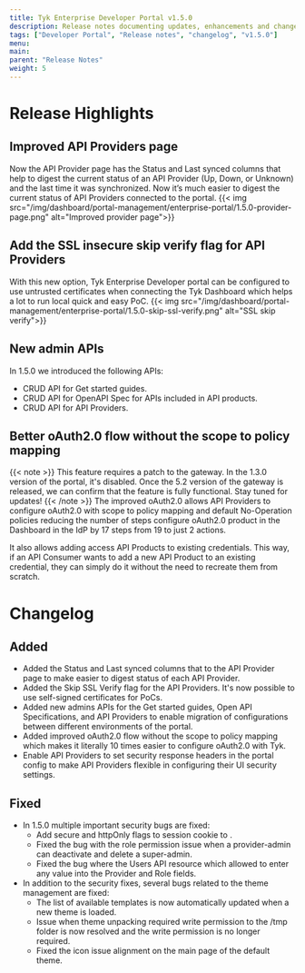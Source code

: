 ```yaml
---
title: Tyk Enterprise Developer Portal v1.5.0
description: Release notes documenting updates, enhancements and changes for Tyk Enterprise Developer Portal v1.5.0
tags: ["Developer Portal", "Release notes", "changelog", "v1.5.0"]
menu:
main:
parent: "Release Notes"
weight: 5
---
```


# Release Highlights
## Improved API Providers page
Now the API Provider page has the Status and Last synced columns that help to digest the current status of an API Provider (Up, Down, or Unknown) and the last time it was synchronized. Now it’s much easier to digest the current status of API Providers connected to the portal.
{{< img src="/img/dashboard/portal-management/enterprise-portal/1.5.0-provider-page.png" alt="Improved provider page">}}

## Add the SSL insecure skip verify flag for API Providers
With this new option, Tyk Enterprise Developer portal can be configured to use untrusted certificates when connecting the Tyk Dashboard which helps a lot to run local quick and easy PoC.
{{< img src="/img/dashboard/portal-management/enterprise-portal/1.5.0-skip-ssl-verify.png" alt="SSL skip verify">}}

## New admin APIs
In 1.5.0 we introduced the following APIs:
- CRUD API for Get started guides.
- CRUD API for OpenAPI Spec for APIs included in API products.
- CRUD API for API Providers.

## Better oAuth2.0 flow without the scope to policy mapping
{{< note >}}
This feature requires a patch to the gateway. In the 1.3.0 version of the portal, it's disabled. Once the 5.2 version of the gateway is released, we can confirm that the feature is fully functional. Stay tuned for updates!
{{< /note >}}
The improved oAuth2.0 allows API Providers to configure oAuth2.0 with scope to policy mapping and default No-Operation policies reducing the number of steps configure oAuth2.0 product in the Dashboard in the IdP by 17 steps from 19 to just 2 actions.

It also allows adding access API Products to existing credentials. This way, if an API Consumer wants to add a new API Product to an existing credential, they can simply do it without the need to recreate them from scratch.

# Changelog
## Added
- Added the Status and Last synced columns that to the API Provider page to make easier to digest status of each API Provider.
- Added the Skip SSL Verify flag for the API Providers. It's now possible to use self-signed certificates for PoCs.
- Added new admins APIs for the Get started guides, Open API Specifications, and API Providers to enable migration of configurations between different environments of the portal. 
- Added improved oAuth2.0 flow without the scope to policy mapping which makes it literally 10 times easier to configure oAuth2.0 with Tyk.
- Enable API Providers to set security response headers in the portal config to make API Providers flexible in configuring their UI security settings.

## Fixed
- In 1.5.0 multiple important security bugs are fixed:
  - Add secure and httpOnly flags to session cookie to .
  - Fixed the bug with the role permission issue when a provider-admin can deactivate and delete a super-admin.
  - Fixed the bug where the Users API resource which allowed to enter any value into the Provider and Role fields.
- In addition to the security fixes, several bugs related to the theme management are fixed:
  - The list of available templates is now automatically updated when a new theme is loaded.
  - Issue when theme unpacking required write permission to the /tmp folder is now resolved and the write permission is no longer required.
  - Fixed the icon issue alignment on the main page of the default theme.

